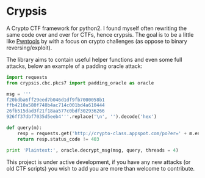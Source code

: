 # Crypsis

A Crypto CTF framework for python2.
I found myself often rewriting the same code over and over for CTFs, hence crypsis.
The goal is to be a little like [Pwntools](https://github.com/Gallopsled/pwntools)
by with a focus on crypto challenges (as oppose to binary reversing/exploit).

The library aims to contain useful helper functions and even some full attacks,
below an example of a padding oracle attack:

```python
import requests
from crypsis.cbc.pkcs7 import padding_oracle as oracle

msg = '''
f20bdba6ff29eed7b046d1df9fb7000058b1
ffb4210a580f748b4ac714c001bd4a610444
26fb515dad3f21f18aa577c0bdf302936266
926ff37dbf7035d5eeb4'''.replace('\n', '').decode('hex')

def query(m):
    resp = requests.get('http://crypto-class.appspot.com/po?er=' + m.encode('hex'))
    return resp.status_code != 403

print 'Plaintext:', oracle.decrypt_msg(msg, query, threads = 4)
```

This project is under active development, if you have any new attacks (or old CTF scripts) 
you wish to add you are more than welcome to contribute.
